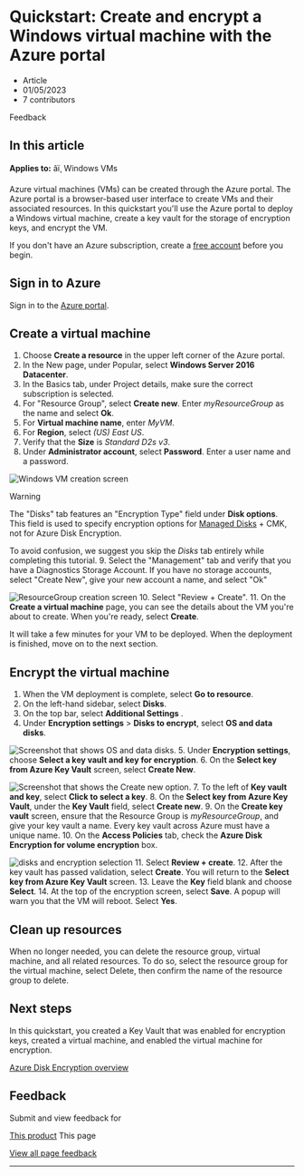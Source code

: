 # Quickstart: Create and encrypt a Windows virtual machine with the Azure portal

* Article
* 01/05/2023
* 7 contributors

Feedback

## In this article

**Applies to:** âï¸ Windows VMs

Azure virtual machines (VMs) can be created through the Azure portal. The Azure portal is a browser-based user interface to create VMs and their associated resources. In this quickstart you'll use the Azure portal to deploy a Windows virtual machine, create a key vault for the storage of encryption keys, and encrypt the VM.

If you don't have an Azure subscription, create a [free account](https://azure.microsoft.com/free/?WT.mc_id=A261C142F) before you begin.

## Sign in to Azure

Sign in to the [Azure portal](https://portal.azure.com).

## Create a virtual machine

1. Choose **Create a resource** in the upper left corner of the Azure portal.
2. In the New page, under Popular, select **Windows Server 2016 Datacenter**.
3. In the Basics tab, under Project details, make sure the correct subscription is selected.
4. For "Resource Group", select **Create new**. Enter *myResourceGroup* as the name and select **Ok**.
5. For **Virtual machine name**, enter *MyVM*.
6. For **Region**, select *(US) East US*.
7. Verify that the **Size** is *Standard D2s v3*.
8. Under **Administrator account**, select **Password**. Enter a user name and a password.

![Windows VM creation screen](../media/disk-encryption/portal-quickstart-windows-vm-creation.png)

Warning

The "Disks" tab features an "Encryption Type" field under **Disk options**. This field is used to specify encryption options for [Managed Disks](../managed-disks-overview) + CMK, not for Azure Disk Encryption.

To avoid confusion, we suggest you skip the *Disks* tab entirely while completing this tutorial.
9. Select the "Management" tab and verify that you have a Diagnostics Storage Account. If you have no storage accounts, select "Create New", give your new account a name, and select "Ok"

![ResourceGroup creation screen](../media/disk-encryption/portal-quickstart-vm-creation-storage.png)
10. Select "Review + Create".
11. On the **Create a virtual machine** page, you can see the details about the VM you're about to create. When you're ready, select **Create**.

It will take a few minutes for your VM to be deployed. When the deployment is finished, move on to the next section.

## Encrypt the virtual machine

1. When the VM deployment is complete, select **Go to resource**.
2. On the left-hand sidebar, select **Disks**.
3. On the top bar, select **Additional Settings** .
4. Under **Encryption settings** > **Disks to encrypt**, select **OS and data disks**.

![Screenshot that shows OS and data disks.](../media/disk-encryption/portal-quickstart-disks-to-encryption.png)
5. Under **Encryption settings**, choose **Select a key vault and key for encryption**.
6. On the **Select key from Azure Key Vault** screen, select **Create New**.

![Screenshot that shows the Create new option.](../media/disk-encryption/portal-qs-keyvault-create.png)
7. To the left of **Key vault and key**, select **Click to select a key**.
8. On the **Select key from Azure Key Vault**, under the **Key Vault** field, select **Create new**.
9. On the **Create key vault** screen, ensure that the Resource Group is *myResourceGroup*, and give your key vault a name. Every key vault across Azure must have a unique name.
10. On the **Access Policies** tab, check the **Azure Disk Encryption for volume encryption** box.

![disks and encryption selection](../media/disk-encryption/portal-quickstart-keyvault-enable.png)
11. Select **Review + create**.
12. After the key vault has passed validation, select **Create**. You will return to the **Select key from Azure Key Vault** screen.
13. Leave the **Key** field blank and choose **Select**.
14. At the top of the encryption screen, select **Save**. A popup will warn you that the VM will reboot. Select **Yes**.

## Clean up resources

When no longer needed, you can delete the resource group, virtual machine, and all related resources. To do so, select the resource group for the virtual machine, select Delete, then confirm the name of the resource group to delete.

## Next steps

In this quickstart, you created a Key Vault that was enabled for encryption keys, created a virtual machine, and enabled the virtual machine for encryption.

[Azure Disk Encryption overview](disk-encryption-overview)

## Feedback

Submit and view feedback for

[This product](https://feedback.azure.com/d365community/forum/ec2f1827-be25-ec11-b6e6-000d3a4f0f1c)
This page

[View all page feedback](https://github.com/MicrosoftDocs/azure-docs/issues)

---
